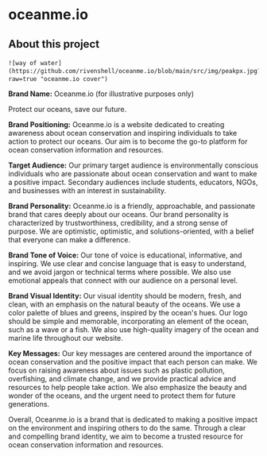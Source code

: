 # oceanme.io

## About this project

<!-- <img 
    src="./img/peakpx.jpg"
    alt="way of the ocean"
    style="display: inline-block; margin: 0 auto; max-width: 600px"> -->

    ![way of water](https://github.com/rivenshell/oceanme.io/blob/main/src/img/peakpx.jpg?raw=true "oceanme.io cover")



**Brand Name:** Oceanme.io (for illustrative purposes only)

Protect our oceans, save our future.

**Brand Positioning:** Oceanme.io is a website dedicated to creating awareness about ocean conservation and inspiring individuals to take action to protect our oceans. Our aim is to become the go-to platform for ocean conservation information and resources.

**Target Audience:** Our primary target audience is environmentally conscious individuals who are passionate about ocean conservation and want to make a positive impact. Secondary audiences include students, educators, NGOs, and businesses with an interest in sustainability.

**Brand Personality:** Oceanme.io is a friendly, approachable, and passionate brand that cares deeply about our oceans. Our brand personality is characterized by trustworthiness, credibility, and a strong sense of purpose. We are optimistic, optimistic, and solutions-oriented, with a belief that everyone can make a difference.

**Brand Tone of Voice:** Our tone of voice is educational, informative, and inspiring. We use clear and concise language that is easy to understand, and we avoid jargon or technical terms where possible. We also use emotional appeals that connect with our audience on a personal level.

**Brand Visual Identity:** Our visual identity should be modern, fresh, and clean, with an emphasis on the natural beauty of the oceans. We use a color palette of blues and greens, inspired by the ocean's hues. Our logo should be simple and memorable, incorporating an element of the ocean, such as a wave or a fish. We also use high-quality imagery of the ocean and marine life throughout our website.

**Key Messages:** Our key messages are centered around the importance of ocean conservation and the positive impact that each person can make. We focus on raising awareness about issues such as plastic pollution, overfishing, and climate change, and we provide practical advice and resources to help people take action. We also emphasize the beauty and wonder of the oceans, and the urgent need to protect them for future generations.

Overall, Oceanme.io is a brand that is dedicated to making a positive impact on the environment and inspiring others to do the same. Through a clear and compelling brand identity, we aim to become a trusted resource for ocean conservation information and resources.